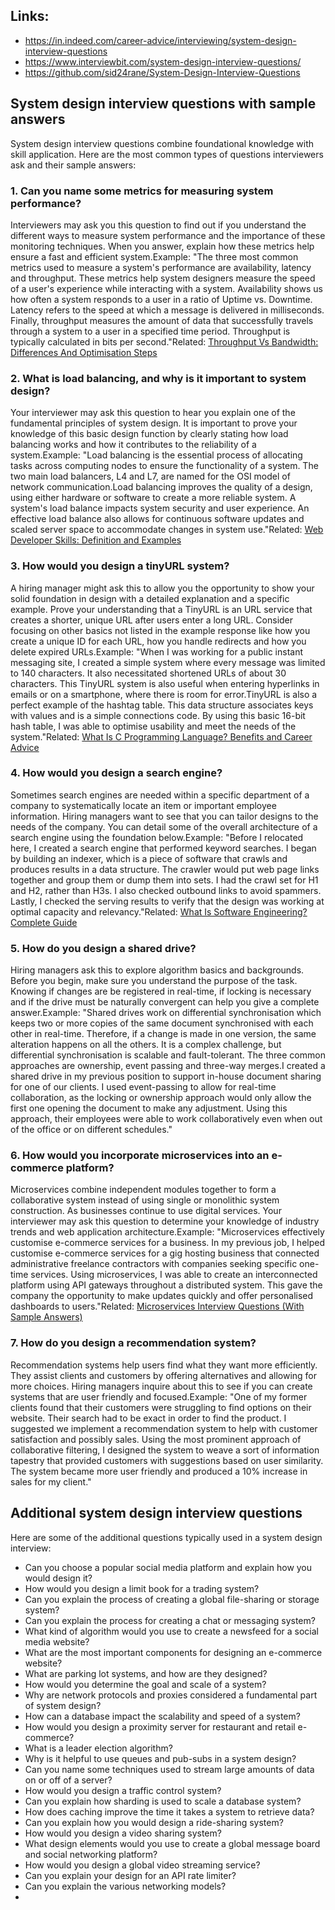 ## Links:

- https://in.indeed.com/career-advice/interviewing/system-design-interview-questions
- https://www.interviewbit.com/system-design-interview-questions/
- https://github.com/sid24rane/System-Design-Interview-Questions
## System design interview questions with sample answers

System design interview questions combine foundational knowledge with skill application. Here are the most common types of questions interviewers ask and their sample answers:

### 1. Can you name some metrics for measuring system performance?

Interviewers may ask you this question to find out if you understand the different ways to measure system performance and the importance of these monitoring techniques. When you answer, explain how these metrics help ensure a fast and efficient system.Example: "The three most common metrics used to measure a system's performance are availability, latency and throughput. These metrics help system designers measure the speed of a user's experience while interacting with a system. Availability shows us how often a system responds to a user in a ratio of Uptime vs. Downtime. Latency refers to the speed at which a message is delivered in milliseconds. Finally, throughput measures the amount of data that successfully travels through a system to a user in a specified time period. Throughput is typically calculated in bits per second."Related: [Throughput Vs Bandwidth: Differences And Optimisation Steps](https://in.indeed.com/career-advice/career-development/throughput-vs-bandwidth)

### 2. What is load balancing, and why is it important to system design?

Your interviewer may ask this question to hear you explain one of the fundamental principles of system design. It is important to prove your knowledge of this basic design function by clearly stating how load balancing works and how it contributes to the reliability of a system.Example: "Load balancing is the essential process of allocating tasks across computing nodes to ensure the functionality of a system. The two main load balancers, L4 and L7, are named for the OSI model of network communication.Load balancing improves the quality of a design, using either hardware or software to create a more reliable system. A system's load balance impacts system security and user experience. An effective load balance also allows for continuous software updates and scaled server space to accommodate changes in system use."Related: [Web Developer Skills: Definition and Examples](https://in.indeed.com/career-advice/career-development/web-developer-skills)

### 3. How would you design a tinyURL system?

A hiring manager might ask this to allow you the opportunity to show your solid foundation in design with a detailed explanation and a specific example. Prove your understanding that a TinyURL is an URL service that creates a shorter, unique URL after users enter a long URL. Consider focusing on other basics not listed in the example response like how you create a unique ID for each URL, how you handle redirects and how you delete expired URLs.Example: "When I was working for a public instant messaging site, I created a simple system where every message was limited to 140 characters. It also necessitated shortened URLs of about 30 characters. This TinyURL system is also useful when entering hyperlinks in emails or on a smartphone, where there is room for error.TinyURL is also a perfect example of the hashtag table. This data structure associates keys with values and is a simple connections code. By using this basic 16-bit hash table, I was able to optimise usability and meet the needs of the system."Related: [What Is C Programming Language? Benefits and Career Advice](https://in.indeed.com/career-advice/career-development/what-is-c-programming-language)

### 4. How would you design a search engine?

Sometimes search engines are needed within a specific department of a company to systematically locate an item or important employee information. Hiring managers want to see that you can tailor designs to the needs of the company. You can detail some of the overall architecture of a search engine using the foundation below.Example: "Before I relocated here, I created a search engine that performed keyword searches. I began by building an indexer, which is a piece of software that crawls and produces results in a data structure. The crawler would put web page links together and group them or dump them into sets. I had the crawl set for H1 and H2, rather than H3s. I also checked outbound links to avoid spammers. Lastly, I checked the serving results to verify that the design was working at optimal capacity and relevancy."Related: [What Is Software Engineering? Complete Guide](https://in.indeed.com/career-advice/finding-a-job/what-is-software-engineering)

### 5. How do you design a shared drive?

Hiring managers ask this to explore algorithm basics and backgrounds. Before you begin, make sure you understand the purpose of the task. Knowing if changes are be registered in real-time, if locking is necessary and if the drive must be naturally convergent can help you give a complete answer.Example: "Shared drives work on differential synchronisation which keeps two or more copies of the same document synchronised with each other in real-time. Therefore, if a change is made in one version, the same alteration happens on all the others. It is a complex challenge, but differential synchronisation is scalable and fault-tolerant. The three common approaches are ownership, event passing and three-way merges.I created a shared drive in my previous position to support in-house document sharing for one of our clients. I used event-passing to allow for real-time collaboration, as the locking or ownership approach would only allow the first one opening the document to make any adjustment. Using this approach, their employees were able to work collaboratively even when out of the office or on different schedules."

### 6. How would you incorporate microservices into an e-commerce platform?

Microservices combine independent modules together to form a collaborative system instead of using single or monolithic system construction. As businesses continue to use digital services. Your interviewer may ask this question to determine your knowledge of industry trends and web application architecture.Example: "Microservices effectively customise e-commerce services for a business. In my previous job, I helped customise e-commerce services for a gig hosting business that connected administrative freelance contractors with companies seeking specific one-time services. Using microservices, I was able to create an interconnected platform using API gateways throughout a distributed system. This gave the company the opportunity to make updates quickly and offer personalised dashboards to users."Related: [Microservices Interview Questions (With Sample Answers)](https://in.indeed.com/career-advice/interviewing/microservices-interview-questions)

### 7. How do you design a recommendation system?

Recommendation systems help users find what they want more efficiently. They assist clients and customers by offering alternatives and allowing for more choices. Hiring managers inquire about this to see if you can create systems that are user friendly and focused.Example: "One of my former clients found that their customers were struggling to find options on their website. Their search had to be exact in order to find the product. I suggested we implement a recommendation system to help with customer satisfaction and possibly sales. Using the most prominent approach of collaborative filtering, I designed the system to weave a sort of information tapestry that provided customers with suggestions based on user similarity. The system became more user friendly and produced a 10% increase in sales for my client."

## Additional system design interview questions

Here are some of the additional questions typically used in a system design interview:

- Can you choose a popular social media platform and explain how you would design it?
- How would you design a limit book for a trading system?
- Can you explain the process of creating a global file-sharing or storage system?
- Can you explain the process for creating a chat or messaging system?
- What kind of algorithm would you use to create a newsfeed for a social media website?
- What are the most important components for designing an e-commerce website?
- What are parking lot systems, and how are they designed?
- How would you determine the goal and scale of a system?
- Why are network protocols and proxies considered a fundamental part of system design?
- How can a database impact the scalability and speed of a system?
- How would you design a proximity server for restaurant and retail e-commerce?
- What is a leader election algorithm?
- Why is it helpful to use queues and pub-subs in a system design?
- Can you name some techniques used to stream large amounts of data on or off of a server?
- How would you design a traffic control system?
- Can you explain how sharding is used to scale a database system?
- How does caching improve the time it takes a system to retrieve data?
- Can you explain how you would design a ride-sharing system?
- How would you design a video sharing system?
- What design elements would you use to create a global message board and social networking platform?
- How would you design a global video streaming service?
- Can you explain your design for an API rate limiter?
- Can you explain the various networking models?
- 
